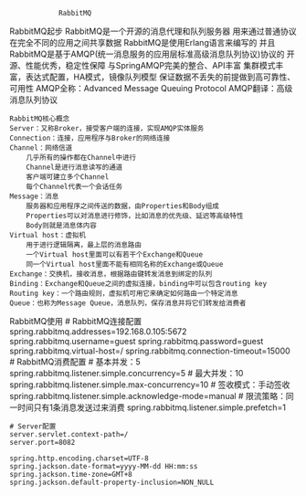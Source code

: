 				RabbitMQ
RabbitMQ起步
	RabbitMQ是一个开源的消息代理和队列服务器
	用来通过普通协议在完全不同的应用之间共享数据
	RabbitMQ是使用Erlang语言来编写的
	并且RabbitMQ是基于AMQP(统一消息服务的应用层标准高级消息队列协议)协议的
	开源、性能优秀，稳定性保障
	与SpringAMQP完美的整合、API丰富
	集群模式丰富，表达式配置，HA模式，镜像队列模型
	保证数据不丢失的前提做到高可靠性、可用性
	AMQP全称：Advanced Message Queuing Protocol
	AMQP翻译：高级消息队列协议

	RabbitMQ核心概念
	Server：又称Broker，接受客户端的连接，实现AMQP实体服务
	Connection：连接，应用程序与Broker的网络连接
	Channel：网络信道
		几乎所有的操作都在Channel中进行
		Channel是进行消息读写的通道
		客户端可建立多个Channel
		每个Channel代表一个会话任务
	Message：消息
		服务器和应用程序之间传送的数据，由Properties和Body组成
		Properties可以对消息进行修饰，比如消息的优先级、延迟等高级特性
		Body则就是消息体内容
	Virtual host：虚拟机
		用于进行逻辑隔离，最上层的消息路由
		一个Virtual host里面可以有若干个Exchange和Queue
		同一个Virtual host里面不能有相同名称的Exchange或Queue	
	Exchange：交换机，接收消息，根据路由键转发消息到绑定的队列
	Binding：Exchange和Queue之间的虚拟连接，binding中可以包含routing key
	Routing key：一个路由规则，虚拟机可用它来确定如何路由一个特定消息
	Queue：也称为Message Queue，消息队列，保存消息并将它们转发给消费者
RabbitMQ使用
	# RabbitMQ连接配置
	spring.rabbitmq.addresses=192.168.0.105:5672
	spring.rabbitmq.username=guest
	spring.rabbitmq.password=guest
	spring.rabbitmq.virtual-host=/
	spring.rabbitmq.connection-timeout=15000
	# RabbitMQ消费配置
	# 基本并发：5
	spring.rabbitmq.listener.simple.concurrency=5
	# 最大并发：10
	spring.rabbitmq.listener.simple.max-concurrency=10
	# 签收模式：手动签收
	spring.rabbitmq.listener.simple.acknowledge-mode=manual
	# 限流策略：同一时间只有1条消息发送过来消费
	spring.rabbitmq.listener.simple.prefetch=1

	# Server配置
	server.servlet.context-path=/
	server.port=8082

	spring.http.encoding.charset=UTF-8
	spring.jackson.date-format=yyyy-MM-dd HH:mm:ss
	spring.jackson.time-zone=GMT+8
	spring.jackson.default-property-inclusion=NON_NULL
	

